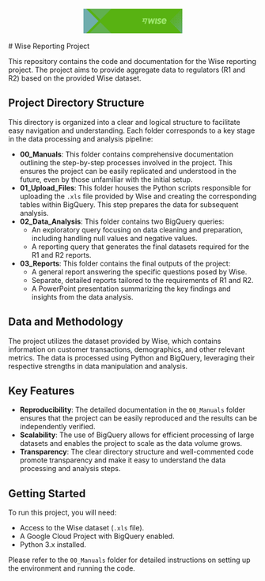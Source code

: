 <p align="center">
  <img src="01_Upload_Files/data/wise_header.png" alt="Project Logo" width="200">
</p>
# Wise Reporting Project

This repository contains the code and documentation for the Wise reporting project. The project aims to provide aggregate data to regulators (R1 and R2) based on the provided Wise dataset.

## Project Directory Structure

This directory is organized into a clear and logical structure to facilitate easy navigation and understanding. Each folder corresponds to a key stage in the data processing and analysis pipeline:

* **00_Manuals**: This folder contains comprehensive documentation outlining the step-by-step processes involved in the project. This ensures the project can be easily replicated and understood in the future, even by those unfamiliar with the initial setup.
* **01_Upload_Files**: This folder houses the Python scripts responsible for uploading the `.xls` file provided by Wise and creating the corresponding tables within BigQuery. This step prepares the data for subsequent analysis.
* **02_Data_Analysis**: This folder contains two BigQuery queries:
    * An exploratory query focusing on data cleaning and preparation, including handling null values and negative values.
    * A reporting query that generates the final datasets required for the R1 and R2 reports.
* **03_Reports**: This folder contains the final outputs of the project:
    * A general report answering the specific questions posed by Wise.
    * Separate, detailed reports tailored to the requirements of R1 and R2.
    * A PowerPoint presentation summarizing the key findings and insights from the data analysis.

## Data and Methodology

The project utilizes the dataset provided by Wise, which contains information on customer transactions, demographics, and other relevant metrics. The data is processed using Python and BigQuery, leveraging their respective strengths in data manipulation and analysis.

## Key Features

* **Reproducibility**: The detailed documentation in the `00_Manuals` folder ensures that the project can be easily reproduced and the results can be independently verified.
* **Scalability**: The use of BigQuery allows for efficient processing of large datasets and enables the project to scale as the data volume grows.
* **Transparency**: The clear directory structure and well-commented code promote transparency and make it easy to understand the data processing and analysis steps.

## Getting Started

To run this project, you will need:

* Access to the Wise dataset (`.xls` file).
* A Google Cloud Project with BigQuery enabled.
* Python 3.x installed.

Please refer to the `00_Manuals` folder for detailed instructions on setting up the environment and running the code.
